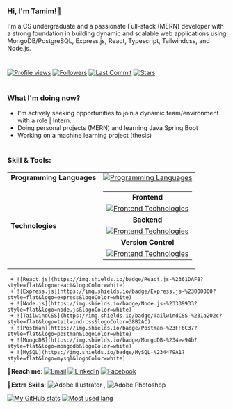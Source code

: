 ### Hi, I'm Tamim!👋

I'm a CS undergraduate and a passionate Full-stack (MERN) developer with a strong foundation in building dynamic and scalable web applications using MongoDB/PostgreSQL, Express.js, React, Typescript, Tailwindcss, and Node.js.

#  
[![Profile views](https://komarev.com/ghpvc/?username=MdTamimAhamed)](https://github.com/MdTamimAhamed) 
[![Followers](https://img.shields.io/github/followers/MdTamimAhamed?style=social)](https://github.com/MdTamimAhamed)
[![Last Commit](https://img.shields.io/github/last-commit/MdTamimAhamed/MdTamimAhamed.svg)](https://github.com/MdTamimAhamed/MdTamimAhamed/commits/main)
[![Stars](https://img.shields.io/github/stars/MdTamimAhamed/MdTamimAhamed.svg?style=social)](https://github.com/MdTamimAhamed/MdTamimAhamed/stargazers)
# 

### What I'm doing now? 
 - I'm actively seeking opportunities to join a dynamic team/environment with a role | Intern. 
 - Doing personal projects (MERN) and learning Java Spring Boot 
 - Working on a machine learning project (thesis)
# 

### Skill & Tools:
<table>
  <tr>
    <td><strong>Programming Languages</strong></td>
    <td align="left">
      <a href="https://skillicons.dev">
        <img src="https://skillicons.dev/icons?i=c,cpp,javascript,java,kotlin,python&theme=light" alt="Programming Languages">
      </a>
    </td>
  </tr>
  <tr>
    <td><strong>Technologies</strong></td>
    <td>
      <table>
        <tr>
          <td align="center"><strong>Frontend</strong></td>
        </tr>
        <tr>
          <td align="left">
            <a href="https://skillicons.dev">
              <img src="https://skillicons.dev/icons?i=html,css,js,ts,react,tailwind,materialui,bootstrap,nextjs&theme=light" alt="Frontend Technologies">
            </a>
          </td>
        </tr>
       <tr>
          <td align="center"><strong>Backend</strong></td>
        </tr>
        <tr>
          <td align="left">
            <a href="https://skillicons.dev">
              <img src="https://skillicons.dev/icons?i=nodejs,express,mongodb,postgres,mysql&theme=light" alt="Frontend Technologies">
            </a>
          </td>
        </tr>
       <tr>
          <td align="center"><strong>Version Control</strong></td>
        </tr>
        <tr>
          <td align="left">
            <a href="https://skillicons.dev">
              <img src="https://skillicons.dev/icons?i=git,github&theme=light" alt="Frontend Technologies">
            </a>
          </td>
        </tr>
      </table>
    </td>
  </tr>
</table>



     + ![React.js](https://img.shields.io/badge/React.js-%2361DAFB?style=flat&logo=react&logoColor=white)
     + ![Express.js](https://img.shields.io/badge/Express.js-%23000000?style=flat&logo=express&logoColor=white)
     + ![Node.js](https://img.shields.io/badge/Node.js-%23339933?style=flat&logo=node.js&logoColor=white)
     + ![TailwindCSS](https://img.shields.io/badge/TailwindCSS-%231a202c?style=flat&logo=tailwind-css&logoColor=38B2AC)
     + ![Postman](https://img.shields.io/badge/Postman-%23FF6C37?style=flat&logo=postman&logoColor=white)
     + ![MongoDB](https://img.shields.io/badge/MongoDB-%234ea94b?style=flat&logo=mongodb&logoColor=white)
     + ![MySQL](https://img.shields.io/badge/MySQL-%234479A1?style=flat&logo=mysql&logoColor=white)


🤝**Reach me**: 
[![Email](https://img.shields.io/badge/Email-Me-red?style=social&logo=gmail)](mailto:tamimahamed016@gmail.com)
[![LinkedIn](https://img.shields.io/badge/LinkedIn-Connect-blue.svg)](https://www.linkedin.com/in/tamim-ahamed-000432174/)
[![Facebook](https://img.shields.io/badge/Facebook-Profile-blue?style=social&logo=facebook)](https://www.facebook.com/tamim.ssgt)


📌**Extra Skills**:
![Adobe Illustrator](https://img.shields.io/badge/Illustrator-%23FF9A00?style=flat&logo=adobe-illustrator&logoColor=white)
, ![Adobe Photoshop](https://img.shields.io/badge/Photoshop-%230077EE?style=flat&logo=adobe-photoshop&logoColor=Black)


[![My GitHub stats](https://github-readme-stats.vercel.app/api?username=MdTamimAhamed&show_icons=true&theme=dark)](https://github.com/anuraghazra/github-readme-stats)
[![Most used lang](https://github-readme-stats.vercel.app/api/top-langs/?username=MdTamimAhamed&layout=compact&theme=dark)](https://github.com/anuraghazra/github-readme-stats)











                                                                                                         
